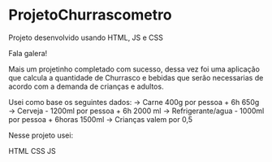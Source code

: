 # ProjetoChurrascometro
Projeto desenvolvido usando HTML, JS e CSS

Fala galera!

Mais um projetinho completado com sucesso, dessa vez foi uma aplicação que calcula a quantidade de Churrasco e bebidas que serão necessarias de acordo com a demanda de crianças e adultos.

Usei como base os seguintes dados:
-> Carne 400g por pessoa + 6h 650g
-> Cerveja - 1200ml por pessoa + 6h 2000 ml
-> Refrigerante/agua - 1000ml por pessoa + 6horas 1500ml
-> Crianças valem por 0,5

Nesse projeto usei:

HTML
CSS 
JS
